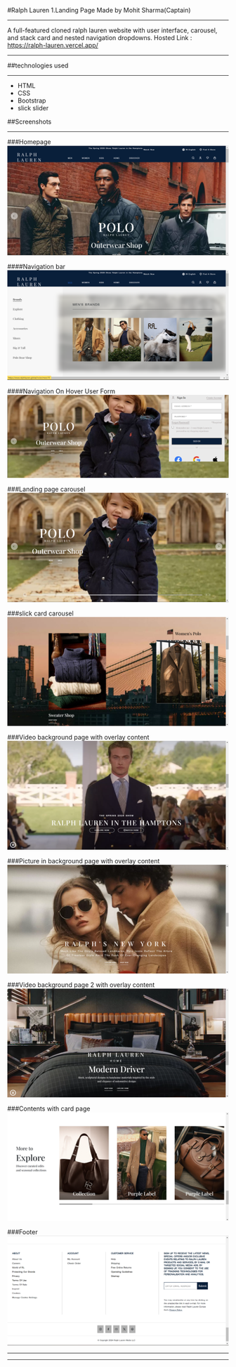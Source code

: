 #Ralph Lauren
1.Landing Page Made by Mohit Sharma(Captain)
***

A full-featured cloned ralph lauren website with user interface, carousel, and stack card and nested navigation dropdowns. Hosted Link : https://ralph-lauren.vercel.app/
***

##technologies used
***
 - HTML
 - CSS
 - Bootstrap
 - slick slider
 

##Screenshots
***

###Homepage
![alt text](mohit/assets/screenshots/1.png)

####Navigation bar
![alt text](mohit/assets/screenshots/1-1.png)

####Navigation On Hover User Form
![alt text](mohit/assets/screenshots/1-2.png) 

###Landing page carousel
![alt text](mohit/assets/screenshots/2.png)

###slick card carousel
![alt text](mohit/assets/screenshots/3.png)

###Video background page with overlay content
![alt text](mohit/assets/screenshots/4.png)

###Picture in background page with overlay content
![alt text](mohit/assets/screenshots/5.png)

###Video background page 2 with overlay content
![alt text](mohit/assets/screenshots/6.png)

###Contents with card page
![alt text](mohit/assets/screenshots/7.png)

###Footer
![alt text](mohit/assets/screenshots/8.png)

***
***
